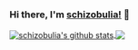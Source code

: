 
### Hi there, I'm [schizobulia!](https://github.com/schizobulia) 👋

<a href="https://github.com/schizobulia">
  <img align="center" src="https://github-readme-stats.vercel.app/api?username=schizobulia&show_icons=true&theme=radical" alt="schizobulia's github stats" />
</a>
<a href="https://github.com/schizobulia">
  <img align="center" src="https://github-readme-stats.vercel.app/api/top-langs/?username=schizobulia&layout=compact&theme=radical" />
</a>